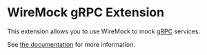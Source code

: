 # WireMock gRPC Extension

This extension allows you to use WireMock to mock [gRPC](https://grpc.io/) services.

See [the documentation](https://wiremock.org/docs/grpc/) for more information.
